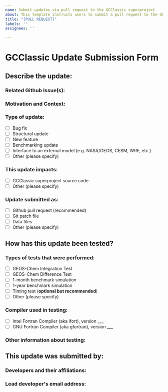 ```yaml
---
name: Submit updates via pull request to the GCClassic superproject
about: This template instructs users to submit a pull request to the GCClassic superproject
title: "[PULL REQUEST]"
labels: ''
assignees: ''

---
```


# GCClassic Update Submission Form
<!--- Please fill out this form to submit an update for consideration into the GCClassic superproject.  Contact the [GEOS-Chem Support Team](http://wiki.geos-chem.org/GEOS-Chem_Support_Team) with any questions. -->
<!--- Please also see our [Submitting updates for inclusion into GEOS-Chem](http://wiki.geos-chem.org/Submitting_updates_for_inclusion_in_GEOS-Chem) wiki page for more information. -->

## Describe the update:

### Related Github Issue(s):
<!--- If suggesting a new feature or change, please discuss it in a FEATURE REQUEST issue first -->
<!--- If fixing a bug, there should be an issue describing it with steps to reproduce -->
<!--- Please link to the issue here: -->

### Motivation and Context:
<!--- Why is this change required?  What problem does it solve? -->

### Type of update:
<!--- What types of changes does your code introduce?  Place an `x` in all the boxes that apply: -->
* [ ] Bug fix
* [ ] Structural update
* [ ] New feature
* [ ] Benchmarking update
* [ ] Interface to an external model (e.g. NASA/GEOS, CESM, WRF, etc.)
* [ ] Other (please specify)

### This update impacts:
<!--- Place an `x` in all the boxes that apply: -->
* [ ] GCClassic superproject source code
* [ ] Other (please specify)

### Update submitted as:
<!--- Place an `x` in the box that best applies: -->
* [ ] Github pull request (recommended)
* [ ] Git patch file
* [ ] Data files
* [ ] Other (please specify)

## How has this update been tested?
<!--- Please describe in detail how you tested your changes. -->

### Types of tests that were performed:
<!--- Place an `x` in all the boxes that apply -->
* [ ] GEOS-Chem Integration Test
* [ ] GEOS-Chem Difference Test
* [ ] 1-month benchmark simulation
* [ ] 1-year benchmark simulation
* [ ] Timing test (**optional but recommended**)
* [ ] Other (please specify)

### Compiler used in testing:
<!--- Place an `x` in all the boxes that apply and write the compiler version number -->
* [ ] Intel Fortran Compiler (aka ifort), version ___
* [ ] GNU Fortran Compiler (aka gfortran), version ___

### Other information about testing:
<!--- Please specify any other pertinent information about how this update was tested -->
<!--- or the computational environment in which testing was done. --->

## This update was submitted by:

### Developers and their affiliations:
<!--- e,g, Jane Smith (Institution X) -->

### Lead developer's email address:
<!--- e.g. janesmith@myemailaddress.com -->